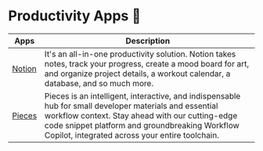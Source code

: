 # Productivity Apps 🚀

| Apps | Description |
| ---- | ----------- |
[Notion](https://www.notion.so/) | It's an all-in-one productivity solution. Notion takes notes, track your progress, create a mood board for art, and organize project details, a workout calendar, a database, and so much more.
[Pieces](https://pieces.app/) | Pieces is an intelligent, interactive, and indispensable hub for small developer materials and essential workflow context. Stay ahead with our cutting-edge code snippet platform and groundbreaking Workflow Copilot, integrated across your entire toolchain.
